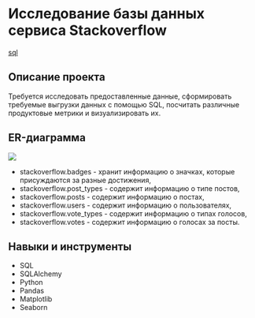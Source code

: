 # Исследование базы данных сервиса Stackoverflow #
[sql](https://github.com/rakiton94/Practicum/blob/main/stackoverflow_service_database/stackoverflow_service_database.sql "sql")
## Описание проекта
Требуется исследовать предоставленные данные, сформировать требуемые выгрузки данных с помощью SQL, посчитать различные продуктовые метрики и визуализировать их.
## ER-диаграмма
![](https://pictures.s3.yandex.net/resources/Frame_353_1_1664969703.png)
* stackoverflow.badges - хранит информацию о значках, которые присуждаются за разные достижения,
* stackoverflow.post_types - содержит информацию о типе постов,
* stackoverflow.posts - содержит информацию о постах,
* stackoverflow.users - содержит информацию о пользователях, 
* stackoverflow.vote_types - содержит информацию о типах голосов, 
* stackoverflow.votes - содержит информацию о голосах за посты.
## Навыки и инструменты
* SQL
* SQLAlchemy
* Python
* Pandas
* Matplotlib
* Seaborn
